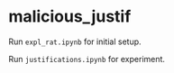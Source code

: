 # malicious_justif

Run `expl_rat.ipynb` for initial setup.

Run `justifications.ipynb` for experiment.
